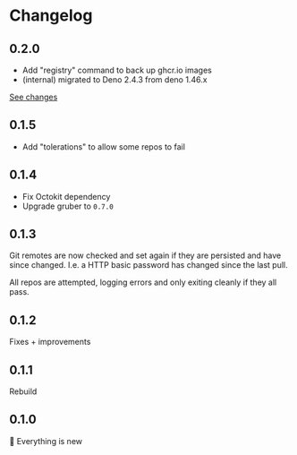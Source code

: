 # Changelog

## 0.2.0

- Add "registry" command to back up ghcr.io images
- (internal) migrated to Deno 2.4.3 from deno 1.46.x

[See changes](https://github.com/robb-j/github-org-backup/compare/v0.1.5...v0.2.0)

## 0.1.5

- Add "tolerations" to allow some repos to fail

## 0.1.4

- Fix Octokit dependency
- Upgrade gruber to `0.7.0`

## 0.1.3

Git remotes are now checked and set again if they are persisted and have since
changed. I.e. a HTTP basic password has changed since the last pull.

All repos are attempted, logging errors and only exiting cleanly if they all
pass.

## 0.1.2

Fixes + improvements

## 0.1.1

Rebuild

## 0.1.0

🎉 Everything is new
